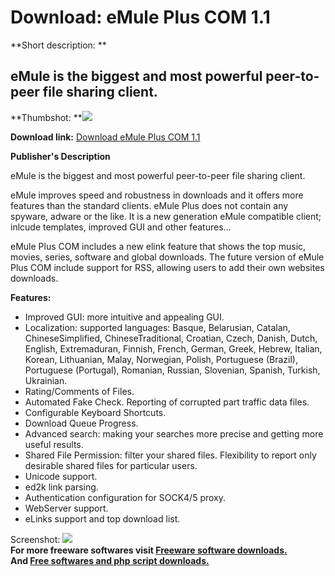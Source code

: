 # Download: eMule Plus COM 1.1

**Short description: **

## eMule is the biggest and most powerful peer-to-peer file sharing client.

  
**Thumbshot: **![](http://www.freewarefiles.com/screenshot/emulepluscom_md.jpg)   
  
**Download link:** [Download eMule Plus COM 1.1](http://freesoftwares.boysofts.com/EMule-Plus-COM_program_49609.html)  
  

**Publisher's Description**  
  

eMule is the biggest and most powerful peer-to-peer file sharing client.

eMule improves speed and robustness in downloads and it offers more features
than the standard clients. eMule Plus does not contain any spyware, adware or
the like. It is a new generation eMule compatible client; inlcude templates,
improved GUI and other features...

eMule Plus COM includes a new elink feature that shows the top music, movies,
series, software and global downloads. The future version of eMule Plus COM
include support for RSS, allowing users to add their own websites downloads.

**Features:**

  * Improved GUI: more intuitive and appealing GUI. 
  * Localization: supported languages: Basque, Belarusian, Catalan, ChineseSimplified, ChineseTraditional, Croatian, Czech, Danish, Dutch, English, Extremaduran, Finnish, French, German, Greek, Hebrew, Italian, Korean, Lithuanian, Malay, Norwegian, Polish, Portuguese (Brazil), Portuguese (Portugal), Romanian, Russian, Slovenian, Spanish, Turkish, Ukrainian. 
  * Rating/Comments of Files. 
  * Automated Fake Check. Reporting of corrupted part traffic data files. 
  * Configurable Keyboard Shortcuts. 
  * Download Queue Progress. 
  * Advanced search: making your searches more precise and getting more useful results. 
  * Shared File Permission: filter your shared files. Flexibility to report only desirable shared files for particular users. 
  * Unicode support. 
  * ed2k link parsing. 
  * Authentication configuration for SOCK4/5 proxy. 
  * WebServer support. 
  * eLinks support and top download list. 

  
  
Screenshot: ![](http://www.freewarefiles.com/screenshot/emulepluscom.jpg)  
**For more freeware softwares visit [Freeware software downloads.](http://freesoftwares.boysofts.com/)**   
**And [Free softwares and php script downloads.](http://www.boysofts.com/)**

